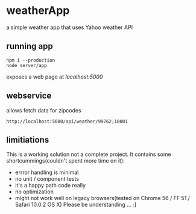 weatherApp
=============
a simple weather app that uses Yahoo weather API
## running app
```
npm i --production
node server/app
```
exposes a web page at *localhost:5000*
## webservice
allows fetch data for zipcodes
```
http://localhost:5000/api/weather/99762;10001
```
## limitiations
This is a working solution not a complete project. It contains some shortcummings(couldn't spent more time on it):
- errror handling is minimal
- no unit / component tests
- it's a happy path code really
- no optimization
- might not work well on legacy browsers(tested on Chrome 56 / FF 51 / Safari 10.0.2 OS X)
Please be understanding ... :]